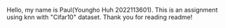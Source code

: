 Hello, my name is Paul(Youngho Huh 2022113601).
This is an assignment using knn with "Cifar10" dataset.
Thank you for reading readme!